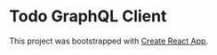 # Todo GraphQL Client

This project was bootstrapped with [Create React App](https://github.com/facebookincubator/create-react-app).
